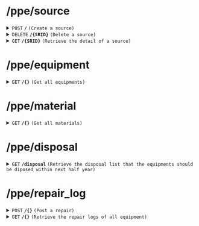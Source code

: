 # /ppe/source

<details>
<summary><code>POST</code> <code><b>/</b></code> <code>(Create a source)</code></summary>

<br />

##### Headers
| key | values | description |
| --- | ------ | ----------- |
| --- | ------ | ----------- |
##### Body
| key                | required | data type | description                                 |
| ------------------ | -------- | --------- | ------------------------------------------- |
| name               | true     | string    | name of the equipment                       |
| amount             | true     | int       | amount of the equipment                     |
| unit               | true     | number    | the unit of the equipment                   |
| purchase_date      | ture     | date      | the day the equipment is purchased          |
| disposal_date      | true     | date      | the day the equipment should be disposed    |
| age                | true     | int       | the age of the equipment (unit: yr)         |
| SID                | true     | string    | id of the supplier                          |
| factor             | false    | float     | the emission factor of the equipment        |
| form               | false    | string    | the emission form of the equipment          |
| category           | false    | string    | the emission category of the equipment      |
| status             | true     | int       | =1, if it's equipment. =2, if it's material |
##### Responses
| http code    | content-type         | description                        |
| ------------ | -------------------- | ---------------------------------- |
| `201`        | `application/json`   | `{'message': 'Source added successfully!', 'data': {'SRID':(str),'name':(str),'amount':(int),'unit':(str),'purchase_date':(str),'disposal_date':(str),'age':(int),'factor':(float),'form':(str),'category':(str),'status':(int)}}`|
| `400`        | `text/plain`         | `{'source_add_errors': error massage(str),'supply_add_errors': error massage(str)}`       |
| `500`        | `text/plain`         | `{'Error': "server error"}`       |
</details>

<details>
<summary><code>DELETE</code> <code><b>/{SRID}</b></code> <code>(Delete a source)</code></summary>

<br />

##### Headers
| key | values | description |
| --- | ------ | ----------- |
| --- | ------ | ----------- |
##### Path Parameters
| key  | required | data type | description         |
| ---- | -------- | --------- | ------------------- |
| SRID | true     | string    | id of the equipment |
##### Responses
| http code    | content-type | description                                     |
| ------------ | -------------| ----------------------------------------------- |
| `204`        | `text/plain` | `{'message': "Source deleted successfully!"}`   |
| `404`        | `text/plain` | `{'Error': 'Source not found'}`                 |
| `500`        | `text/plain` | `{'Error': "server error"}`                     |

</details>

<details>
<summary><code>GET</code> <code><b>/{SRID}</b></code> <code>(Retrieve the detail of a source)</code></summary>

<br />

##### Headers
| key | values | description |
| --- | ------ | ----------- |
| --- | ------ | ----------- |
##### Path Parameters
| key      | required   | data type | description           |
| -------- | ---------- | --------- | --------------------- |
| SRID     | true       | string    | id of the source      |
##### Responses
| http code    | content-type       | description                                 |
| ------------ | ------------------ | ------------------------------------------- |
| `200`        | `application/json` | `{'SRID':(str),'name':(str),'amount':(int),'unit':(str),'purchase_date':(str),'disposal_date':(str),'age':(int),'factor':(float),'form':(str),'category':(str),'status':(int)}` |
| `404`        | `text/plain`       | `{'Error': 'Source not found'}`             |
| `500`        | `text/plain`       | `{'Error': "server error"}`                 |

</details>

# /ppe/equipment

<details>
<summary><code>GET</code> <code><b>/{}</b></code> <code>(Get all equipments)</code></summary>

<br />

##### Headers
| key | values | description |
| --- | ------ | ----------- |
| --- | ------ | ----------- |
##### Responses
| http code    | content-type         | description                             |
| ------------ | -------------------- | --------------------------------------- |
| `200`        | `application/json`   | the list of all equipments (form: `{'SRID':(str),'name':(str),'amount':(int),'unit':(str),'purchase_date':(str),'disposal_date':(str),'age':(int),'factor':(float),'form':(str),'category':(str),'status':(int)}`) |
| `500`        | `text/plain`         | `{'Error': 'server error'}`            |
</details>

# /ppe/material

<details>
<summary><code>GET</code> <code><b>/{}</b></code> <code>(Get all materials)</code></summary>

<br />

##### Headers
| key | values | description |
| --- | ------ | ----------- |
| --- | ------ | ----------- |
##### Responses
| http code    | content-type         | description                             |
| ------------ | -------------------- | --------------------------------------- |
| `200`        | `application/json`   | the list of all materials (form: `{'SRID':(str),'name':(str),'amount':(int),'unit':(str),'purchase_date':(str),'disposal_date':(str),'age':(int),'factor':(float),'form':(str),'category':(str),'status':(int)}`)  |
| `500`        | `text/plain`         | `{'Error': 'server error'}`            |
</details>

# /ppe/disposal

<details>
<summary><code>GET</code> <code><b>/disposal</b></code> <code>(Retrieve the disposal list that the equipments should be diposed within next half year)</code></summary>

<br />

##### Headers
| key | values | description |
| --- | ------ | ----------- |
| --- | ------ | ----------- |
##### Path Parameters
| key | required | data type | description         |
| --- | -------- | --------- | ------------------- |
| --- | -------- | --------- | ------------------- |
##### Responses
| http code    | content-type         | description                                    |
| ------------ | -------------------- | ---------------------------------------------- |
| `200`        | `application/json`   | the sorted(by date) list of disposed equipment (form: `{'SRID':(str),'name':(str),'amount':(int),'unit':(str),'purchase_date':(str),'disposal_date':(str),'age':(int),'factor':(float),'form':(str),'category':(str),'status':(int)}`) |
| `205`        | `text/plain`         | `{'message': 'No disposal item recently'}`     |
| `500`        | `text/plain`         | `{'Error': 'server error'}`                    |

</details>

# /ppe/repair_log

<details>
<summary><code>POST</code> <code><b>/{}</b></code> <code>(Post a repair)</code></summary>

<br />

##### Headers
| key | values | description |
| --- | ------ | ----------- |
| --- | ------ | ----------- |
##### Path Parameters
| key | required | data type | description         |
| --- | -------- | --------- | ------------------- |
##### Body
| key   | required | data type | description                       |
| ----- | -------- | --------- | --------------------------------- |
| SRID  | true     | string    | id of the equipment               |
| Date  | true     | string    | the date the repairment is posted |
| notes | false    | string    | the notes of repairment           |
##### Responses
| http code    | content-type          | description                                    |
| ------------ | --------------------- | ---------------------------------------------- |
| `201`        | `application/json`    | `{'message': "Repair log added successfully!", data: {'SRID': (str), 'date': (str), 'note': (str)}}` |
| `400`        | `text/plain`          | `{'Error': error massage}`                   |
| `500`        | `text/plain`          | `{'Error': 'server error'}`                   |

</details>

<details>
<summary><code>GET</code> <code><b>/{}</b></code> <code>(Retrieve the repair logs of all equipment)</code></summary>

<br />

##### Headers
| key | values | description |
| --- | ------ | ----------- |
| --- | ------ | ----------- |
##### Path Parameters
| key | required | data type | description         |
| --- | -------- | --------- | ------------------- |
| --- | -------- | --------- | ------------------- |
##### Responses
| http code    | content-type         | description                    |
| ------------ | -------------------- | ------------------------------ |
| `200`        | `application/json`   | the list of repair log (form: `{'SRID': (str), 'date': (str), 'note': (str)}`)  |
| `500`        | `text/plain`         | `{'Error': 'server error'}`   |
</details>